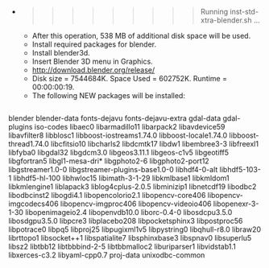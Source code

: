 * >>>>>>>>> Running inst-std-xtra-blender.sh ...
  * After this operation, 538 MB of additional disk space will be used.
  * Install required packages for blender.
  * Install blender3d.
  * Insert Blender 3D menu in Graphics.
  * http://download.blender.org/release/
  * Disk size = 7544684K. Space Used = 602752K. Runtime = 00:00:00:19.
  * The following NEW packages will be installed:
  ```bash
blender blender-data fonts-dejavu fonts-dejavu-extra gdal-data
gdal-plugins iso-codes libaec0 libarmadillo11 libarpack2
libavdevice59 libavfilter8 libblosc1 libboost-iostreams1.74.0 libboost-locale1.74.0
libboost-thread1.74.0 libcfitsio10 libcharls2 libdcmtk17 libdw1
libembree3-3 libfreexl1 libfyba0 libgdal32 libgdcm3.0
libgeos3.11.1 libgeos-c1v5 libgeotiff5 libgfortran5 libgl1-mesa-dri*
libgphoto2-6 libgphoto2-port12 libgstreamer1.0-0 libgstreamer-plugins-base1.0-0 libhdf4-0-alt
libhdf5-103-1 libhdf5-hl-100 libhwloc15 libimath-3-1-29 libkmlbase1
libkmldom1 libkmlengine1 liblapack3 liblog4cplus-2.0.5 libminizip1
libnetcdf19 libodbc2 libodbcinst2 libogdi4.1 libopencolorio2.1
libopencv-core406 libopencv-imgcodecs406 libopencv-imgproc406 libopencv-videoio406 libopenexr-3-1-30
libopenimageio2.4 libopenvdb10.0 liborc-0.4-0 libosdcpu3.5.0 libosdgpu3.5.0
libpcre3 libplacebo208 libpocketsphinx3 libpostproc56 libpotrace0
libpq5 libproj25 libpugixml1v5 libpystring0 libqhull-r8.0
libraw20 librttopo1 libsocket++1 libspatialite7 libsphinxbase3
libspnav0 libsuperlu5 libsz2 libtbb12 libtbbbind-2-5
libtbbmalloc2 liburiparser1 libvidstab1.1 libxerces-c3.2 libyaml-cpp0.7
proj-data unixodbc-common
  ```

